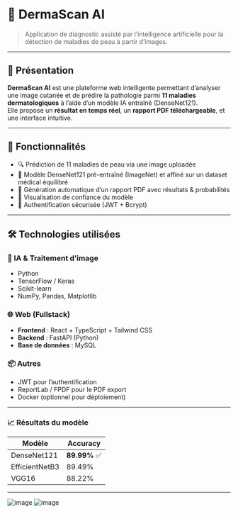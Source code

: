 # 🧠 DermaScan AI

> Application de diagnostic assisté par l’intelligence artificielle pour la détection de maladies de peau à partir d’images.

---

## 📸 Présentation

**DermaScan AI** est une plateforme web intelligente permettant d’analyser une image cutanée et de prédire la pathologie parmi **11 maladies dermatologiques** à l’aide d’un modèle IA entraîné (DenseNet121).  
Elle propose un **résultat en temps réel**, un **rapport PDF téléchargeable**, et une interface intuitive.

---

## 🚀 Fonctionnalités

- 🔍 Prédiction de 11 maladies de peau via une image uploadée
- 🧠 Modèle DenseNet121 pré-entraîné (ImageNet) et affiné sur un dataset médical équilibré
- 📑 Génération automatique d’un rapport PDF avec résultats & probabilités
- 🧪 Visualisation de confiance du modèle
- 🔐 Authentification sécurisée (JWT + Bcrypt)

---

## 🛠️ Technologies utilisées

### 🔬 IA & Traitement d’image
- Python
- TensorFlow / Keras
- Scikit-learn
- NumPy, Pandas, Matplotlib

### 🌐 Web (Fullstack)
- **Frontend** : React + TypeScript + Tailwind CSS
- **Backend** : FastAPI (Python)
- **Base de données** : MySQL

### 📦 Autres
- JWT pour l’authentification
- ReportLab / FPDF pour le PDF export
- Docker (optionnel pour déploiement)

---
### 📈 Résultats du modèle
| Modèle         | Accuracy     |
| -------------- | ------------ |
| DenseNet121    | **89.99%** ✅ |
| EfficientNetB3 | 89.49%       |
| VGG16          | 88.22%       |
---

![image](https://github.com/user-attachments/assets/5e568e5e-37be-4994-b9e2-5f1cd77ed94a)
![image](https://github.com/user-attachments/assets/11b6c8e0-3b55-41a9-b746-83b3ff7576be)


